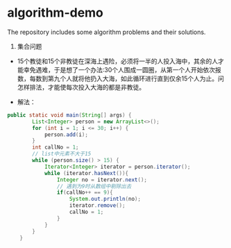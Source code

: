 # algorithm-demo
The repository includes some algorithm problems and their solutions.

1. 集合问题

- 15个教徒和15个非教徒在深海上遇险，必须将一半的人投入海中，其余的人才能幸免遇难，于是想了一个办法:30个人围成一圆圈，从第一个人开始依次报数，每数到第九个人就将他扔入大海，如此循环进行直到仅余15个人为止。问怎样排法，才能使每次投入大海的都是非教徒。

- 解法：

```java
public static void main(String[] args) {
        List<Integer> person = new ArrayList<>();
        for (int i = 1; i <= 30; i++) {
            person.add(i);
        }
        int callNo = 1;
        // list中元素不大于15
        while (person.size() > 15) {
            Iterator<Integer> iterator = person.iterator();
            while (iterator.hasNext()){
                Integer no = iterator.next();
                // 遇到为9时从数组中剔除出去
                if(callNo++ == 9){
                    System.out.println(no);
                    iterator.remove();
                    callNo = 1;
                }
            }
        }
    }
```



